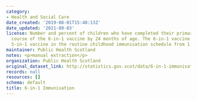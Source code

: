 ```yaml
---
category:
- Health and Social Care
date_created: '2019-08-01T15:40:13Z'
date_updated: '2021-09-03'
license: Number and percent of children who have completed their primary immunisation
  course of the 6-in-1 vaccine by 24 months of age. The 6-in-1 vaccine replaced the
  5-in-1 vaccine in the routine childhood immunisation schedule from 1 October 2017.
maintainer: Public Health Scotland
notes: <p>manual extraction</p>
organization: Public Health Scotland
original_dataset_link: http://statistics.gov.scot/data/6-in-1-immunisation
records: null
resources: []
schema: default
title: 6-in-1 Immunisation
---
```

